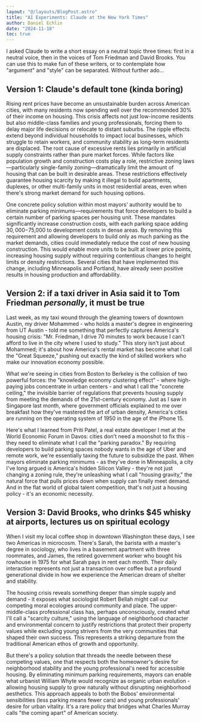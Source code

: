 ```yaml
---
layout: "@/layouts/BlogPost.astro"
title: "AI Experiments: Claude at the New York Times"
author: Daniel Echlin
date: "2024-11-18"
toc: true
---
```


I asked Claude to write a short essay on a neutral topic three times: first in a neutral voice, then in the voices of Tom Friedman and David Brooks. You can use this to make fun of these writers, or to contemplate how "argument" and "style" can be separated. Without further ado...

## Version 1: Claude's default tone (kinda boring)

Rising rent prices have become an unsustainable burden across American cities, with many residents now spending well over the recommended 30% of their income on housing. This crisis affects not just low-income residents but also middle-class families and young professionals, forcing them to delay major life decisions or relocate to distant suburbs. The ripple effects extend beyond individual households to impact local businesses, which struggle to retain workers, and community stability as long-term residents are displaced.
The root cause of excessive rents lies primarily in artificial supply constraints rather than pure market forces. While factors like population growth and construction costs play a role, restrictive zoning laws—particularly single-family zoning—dramatically limit the amount of housing that can be built in desirable areas. These restrictions effectively guarantee housing scarcity by making it illegal to build apartments, duplexes, or other multi-family units in most residential areas, even when there's strong market demand for such housing options.

One concrete policy solution within most mayors' authority would be to eliminate parking minimums—requirements that force developers to build a certain number of parking spaces per housing unit. These mandates significantly increase construction costs, with each parking space adding $30,000-$75,000 to development costs in dense areas. By removing this requirement and allowing developers to build only as much parking as the market demands, cities could immediately reduce the cost of new housing construction. This would enable more units to be built at lower price points, increasing housing supply without requiring contentious changes to height limits or density restrictions. Several cities that have implemented this change, including Minneapolis and Portland, have already seen positive results in housing production and affordability.

## Version 2: if a taxi driver in Asia said it to Tom Friedman *personally*, it must be true

Last week, as my taxi wound through the gleaming towers of downtown Austin, my driver Mohammed - who holds a master's degree in engineering from UT Austin - told me something that perfectly captures America's housing crisis: "Mr. Friedman, I drive 70 minutes to work because I can't afford to live in the city where I used to study." This story isn't just about Mohammed; it's about how America's rental market has become what I call the "Great Squeeze," pushing out exactly the kind of skilled workers who make our innovation economy possible.

What we're seeing in cities from Boston to Berkeley is the collision of two powerful forces: the "knowledge economy clustering effect" - where high-paying jobs concentrate in urban centers - and what I call the "concrete ceiling," the invisible barrier of regulations that prevents housing supply from meeting the demands of the 21st-century economy. Just as I saw in Singapore last month, where government officials explained to me over breakfast how they've mastered the art of urban density, America's cities are running on the operating system of 1950 in the age of the iPhone 15.

Here's what I learned from Priti Patel, a real estate developer I met at the World Economic Forum in Davos: cities don't need a moonshot to fix this - they need to eliminate what I call the "parking paradox." By requiring developers to build parking spaces nobody wants in the age of Uber and remote work, we're essentially taxing the future to subsidize the past. When mayors eliminate parking minimums - as they've done in Minneapolis, a city I've long argued is America's hidden Silicon Valley - they're not just changing a zoning rule, they're unleashing what I call "housing gravity," the natural force that pulls prices down when supply can finally meet demand. And in the flat world of global talent competition, that's not just a housing policy - it's an economic necessity.

## Version 3: David Brooks, who drinks $45 whisky at airports, lectures us on spiritual ecology

When I visit my local coffee shop in downtown Washington these days, I see two Americas in microcosm. There's Sarah, the barista with a master's degree in sociology, who lives in a basement apartment with three roommates, and James, the retired government worker who bought his rowhouse in 1975 for what Sarah pays in rent each month. Their daily interaction represents not just a transaction over coffee but a profound generational divide in how we experience the American dream of shelter and stability.

The housing crisis reveals something deeper than simple supply and demand - it exposes what sociologist Robert Bellah might call our competing moral ecologies around community and place. The upper-middle-class professional class has, perhaps unconsciously, created what I'll call a "scarcity culture," using the language of neighborhood character and environmental concern to justify restrictions that protect their property values while excluding young strivers from the very communities that shaped their own success. This represents a striking departure from the traditional American ethos of growth and opportunity.

But there's a policy solution that threads the needle between these competing values, one that respects both the homeowner's desire for neighborhood stability and the young professional's need for accessible housing. By eliminating minimum parking requirements, mayors can enable what urbanist William Whyte would recognize as organic urban evolution - allowing housing supply to grow naturally without disrupting neighborhood aesthetics. This approach appeals to both the Bobos' environmental sensibilities (less parking means fewer cars) and young professionals' desire for urban vitality. It's a rare policy that bridges what Charles Murray calls "the coming apart" of American society.
